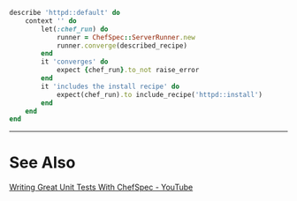 ```ruby
describe 'httpd::default' do
	context '' do
		let(:chef_run) do
			runner = ChefSpec::ServerRunner.new
			runner.converge(described_recipe)
		end
		it 'converges' do
			expect {chef_run}.to_not raise_error
		end
		it 'includes the install recipe' do
			expect(chef_run).to include_recipe('httpd::install')
		end
	end
end

```

---
# See Also
[Writing Great Unit Tests With ChefSpec - YouTube](https://www.youtube.com/watch?v=8phURCe9diE)

